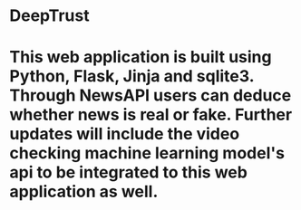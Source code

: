 # DeepTrust
# This web application is built using Python, Flask, Jinja and sqlite3. Through NewsAPI users can deduce whether news is real or fake. Further updates will include the video checking machine learning model's api to be integrated to this web application as well. 
